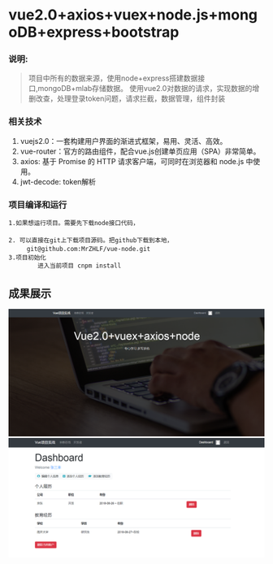 # vue2.0+axios+vuex+node.js+mongoDB+express+bootstrap

### 说明:
> 项目中所有的数据来源，使用node+express搭建数据接口,mongoDB+mlab存储数据。
> 使用vue2.0对数据的请求，实现数据的增删改查，处理登录token问题，请求拦截，数据管理，组件封装

### 相关技术
1. vuejs2.0：一套构建用户界面的渐进式框架，易用、灵活、高效。
2. vue-router：官方的路由组件，配合vue.js创建单页应用（SPA）非常简单。
3. axios: 基于 Promise 的 HTTP 请求客户端，可同时在浏览器和 node.js 中使用。
4. jwt-decode: token解析

### 项目编译和运行

``` bash
1.如果想运行项目。需要先下载node接口代码，

2. 可以直接在git上下载项目源码。把github下载到本地，
     git@github.com:MrZHLF/vue-node.git	
3.项目初始化
		进入当前项目 cnpm install

```

## 成果展示
![avatar](./static/1.png)
![avatar](./static/2.png)